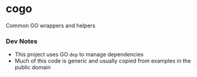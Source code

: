 # cogo

Common GO wrappers and helpers

### Dev Notes

 - This project uses GO `dep` to manage dependencies
 - Much of this code is generic and usually copied from examples in the public domain